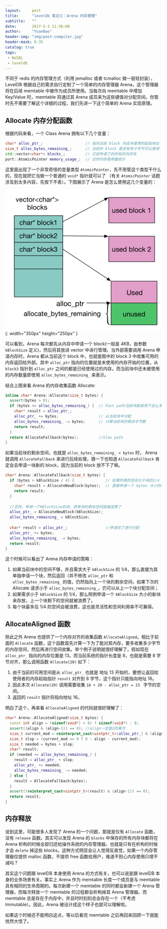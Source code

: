 ```yaml
---
layout:     post
title:      "leveldb 笔记三：Arena 内存管理"
subtitle:   ""
date:       2017-5-2 11:36:00
author:     "YuanBao"
header-img: "img/post-compiler.jpg"
header-mask: 0.35
catalog: true
tags:
 - NoSQL
 - leveldb
---
```


不同于 redis 的内存管理方式（利用 jemalloc 或者 tcmalloc 做一层轻封装），LevelDB 根据自己的需求自行定制了一个简单的内存管理器 Arena，这个管理器将在后续 memtable 中被作为成员所使用。当每次向 memtable 中增加 Key/Value 时，memtable 将通过其 Arena 成员来为这些键值对分配空间。你暂时先不需要了解这个详细的过程，我们先讲一下这个简单的 Arena 实现原理。

## Allocate 内存分配函数

根据代码来看，一个 Class Arena 拥有以下几个变量：

```cpp
char* alloc_ptr_;                   // 指向当前 block 内还未使用的起始地址
size_t alloc_bytes_remaining_;      // 当前的 block 里还有多少字节可以使用
std::vector<char*> blocks_;         // 已经申请了的所有的内存块
port::AtomicPointer memory_usage_;  // 总的内存使用量统计
```

这里面出现了一个非常奇怪的变量类型 `AtomicPointer`，先不用管这个类型干什么的，现在就把它当做一个普通的 `void*` 指针就可以了 （有关 `AtomicPointer` 话题涉及到太多内容，先按下不表）。下图展示了 Arena 是怎么使用这几个变量的：

![](/img/leveldb_arena.png){: width="350px" height="250px" }

可以看到，Arena 每次都先从内存中申请一个 block(一般是 4KB，由参数 `kBlockSize` 定义)，然后将其放进 vector 中进行管理。当外部需要调用 Arena 申请内存时，Arena 都从当前这个 block 中，也就是图中的 block 3 中收集可用的内存返回给外部。其中 `alloc_ptr` 指向的位置就是未使用的内存开始的位置，从 `block3` 指针到 `alloc_ptr` 之间的都是已经使用过的内存。而当前块中还未被使用的内存数量即使用 `alloc_bytes_remaining_` 来表示。

<!--more-->

结合上图来看 Arena 的内存收集函数 Allocate:

```cpp
inline char* Arena::Allocate(size_t bytes) {
  assert(bytes > 0);
  if (bytes <= alloc_bytes_remaining_) {  // Fast path当前块能装得下这么多bytes
    char* result = alloc_ptr_;
    alloc_ptr_ += bytes;                  // 从当前块中分配
    alloc_bytes_remaining_ -= bytes;      // 计算当前块的剩余字节数
    return result;
  }
  return AllocateFallback(bytes);         //Slow path
}
```

如果当前块的剩余空间，也就是 `alloc_bytes_remaining_ < bytes` 时， Arena 就调用 `AllocateFallback` 来进行后续处理，猜一下也知道 `AllocateFallback` 肯定会去申请一块新的 block，因为当前的 block 放不下了嘛。

```cpp
char* Arena::AllocateFallback(size_t bytes) {
  if (bytes > kBlockSize / 4) {              // 如果所需的空间大于块的1/4  
    char* result = AllocateNewBlock(bytes);  // 直接申请一个 bytes 大小的块
    return result;
  }

  //否则，申请一个kBlockSize的块，原来块的剩余空间就被浪费了
  alloc_ptr_ = AllocateNewBlock(kBlockSize); 
  alloc_bytes_remaining_ = kBlockSize;       

  char* result = alloc_ptr_;                 //申请完了进行分配
  alloc_ptr_ += bytes;
  alloc_bytes_remaining_ -= bytes;
  return result;
}
```
这个时候可以看出了 Arena 内存申请的策略：

1. 如果当前块中的空间不够，并且需求大于 `kBlockSize` 的 1/4，那么直接为其单独申请一个块，然后返回（并不修改 `alloc_ptr` 和 `alloc_bytes_remaining_` 的值，仍然指向上一个块的剩余空间，如果下次的 Allocate 请求小于 `alloc_bytes_remaining_`，仍可以从上一个块分配空间；
2. 如果需求小于 `kBlockSize` 的 1/4，那么照例申请一个 `kBlockSize` 大小的新块来存放，上一个块剩下的空间就被浪费了。
3. 每个块最多后 1/4 的空间会被浪费，这也是灵活性和空间利用率不可兼得。

## AllocateAligned 函数

除此之外 Arena 也提供了一个内存对齐的收集函数 `AllocateAligned`。相比于前面的 `Allocate` 函数，这个函数首先计算一下为了能对其内存，要多收集多少字节的内存空间，然后再进行空间收集。举个例子说明就很好理解了，假如现在 `alloc_ptr_` 指向的内存位置是 13。而当前系统的指针长度是 8，也就是需要 8 字节对齐，那么调用函数 `Allocate(20)` 如下：

1. 由于当前的可用空间是从 `alloc_ptr_` 也就是 地址 13 开始的，要想让返回给使用者的内存起始指针 `result` 对齐到 8 字节，这个指针只能指向地址 16。
2. 因此本次 `Allocate(20)` 调用需要收集 `16 + 20 - alloc_ptr = 23 ` 字节的空间。
3. 返回的 `result` 指针将指向地址 16。

明白了这个，再来看 `AllocateAligned` 的代码就很好理解了：

```cpp
char* Arena::AllocateAligned(size_t bytes) {
  const int align = (sizeof(void*) > 8) ? sizeof(void*) : 8;
  assert((align & (align-1)) == 0); //align一定是2的幂次
  size_t current_mod = reinterpret_cast<uintptr_t>(alloc_ptr_) & (align-1);
  size_t slop = (current_mod == 0 ? 0 : align - current_mod);
  size_t needed = bytes + slop;
  char* result;
  if (needed <= alloc_bytes_remaining_) {
    result = alloc_ptr_ + slop;
    alloc_ptr_ += needed;
    alloc_bytes_remaining_ -= needed;
  } else {
    result = AllocateFallback(bytes);
  }
  assert((reinterpret_cast<uintptr_t>(result) & (align-1)) == 0);
  return result;
}
```

## 内存释放

说到这里，可能很多人发现了 Arena 的一个问题，那就是仅有 `Allocate` 函数，没有 `release` 函数。其实可以发现 Arena 的 `blocks` 中保存的所有内存块都将在 Arena 析构的时候全部归还给操作系统的内存管理器。也就是只有在析构的时候才会 `delete` 掉这些 blocks。这种方式明显会让人觉得反直觉，如果一个内存管理器仅提供 malloc 函数，不提供 free 函数给用户，难道不担心内存使用只增不减吗？

其实这个问题跟 levelDB 本身使用 Arena 的方式有关，也可以说是跟 levelDB 本身的业务场景有关。事实上 Arena 作为 memtable 长度一个成员是与 memtable 具有相同的生命周期的。每次新建一个 memtable 的同时都会新建一个 Arena 管理器，而每次释放一个 memtable 的过程都会析构掉其 Arena 管理器。而 memtable 总是存在于内存中，并且时时刻刻总会存在一个（不考虑 Immutable）。因此，Arena 被设计成这个样子也就可以理解啦。

如果这个时候还不能明白这点，等以后看完 memtable 之后再回来回顾一下就能恍然大悟了。













